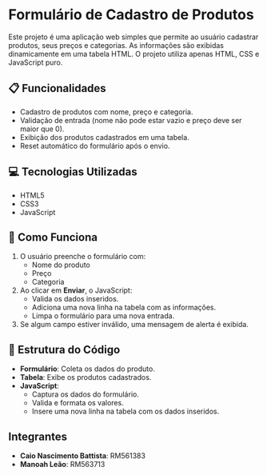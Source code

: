 # Formulário de Cadastro de Produtos

Este projeto é uma aplicação web simples que permite ao usuário cadastrar produtos, seus preços e categorias. As informações são exibidas dinamicamente em uma tabela HTML. O projeto utiliza apenas HTML, CSS e JavaScript puro.

## 📋 Funcionalidades

- Cadastro de produtos com nome, preço e categoria.
- Validação de entrada (nome não pode estar vazio e preço deve ser maior que 0).
- Exibição dos produtos cadastrados em uma tabela.
- Reset automático do formulário após o envio.

## 💻 Tecnologias Utilizadas

- HTML5
- CSS3
- JavaScript

## 🚀 Como Funciona

1. O usuário preenche o formulário com:
   - Nome do produto
   - Preço
   - Categoria
2. Ao clicar em **Enviar**, o JavaScript:
   - Valida os dados inseridos.
   - Adiciona uma nova linha na tabela com as informações.
   - Limpa o formulário para uma nova entrada.
3. Se algum campo estiver inválido, uma mensagem de alerta é exibida.

## 🧩 Estrutura do Código

- **Formulário**: Coleta os dados do produto.
- **Tabela**: Exibe os produtos cadastrados.
- **JavaScript**:
  - Captura os dados do formulário.
  - Valida e formata os valores.
  - Insere uma nova linha na tabela com os dados inseridos.

## Integrantes

- **Caio Nascimento Battista**: RM561383
- **Manoah Leão**: RM563713

